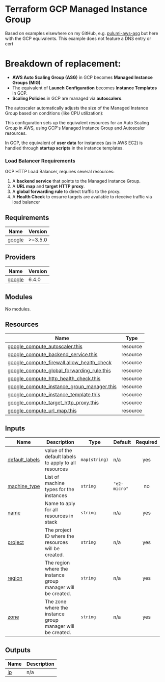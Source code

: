 # Terraform GCP Managed Instance Group

Based on examples elsewhere on my GitHub, e.g. [pulumi-aws-asg](https://github.com/joshuamkite/pulumi-aws-asg) but here with the GCP equivalents. This example does not feature a DNS entry or cert

# Breakdown of replacement:

- **AWS Auto Scaling Group (ASG)** in GCP becomes **Managed Instance Groups (MIG)**.
- The equivalent of **Launch Configuration** becomes **Instance Templates** in GCP.
- **Scaling Policies** in GCP are managed via **autoscalers**.

The autoscaler automatically adjusts the size of the Managed Instance Group based on conditions (like CPU utilization):

This configuration sets up the equivalent resources for an Auto Scaling Group in AWS, using GCP's Managed Instance Group and Autoscaler resources.

In GCP, the equivalent of **user data** for instances (as in AWS EC2) is handled through **startup scripts** in the instance templates. 

### Load Balancer Requirements
GCP HTTP Load Balancer, requires several resources:

1. A **backend service** that points to the Managed Instance Group.
2. A **URL map** and **target HTTP proxy**.
3. A **global forwarding rule** to direct traffic to the proxy.
4. A **Health Check** to ensurre targets are available to rteceive traffic via load balancer
   
## Requirements

| Name | Version |
|------|---------|
| <a name="requirement_google"></a> [google](#requirement\_google) | >=3.5.0 |

## Providers

| Name | Version |
|------|---------|
| <a name="provider_google"></a> [google](#provider\_google) | 6.4.0 |

## Modules

No modules.

## Resources

| Name | Type |
|------|------|
| [google_compute_autoscaler.this](https://registry.terraform.io/providers/hashicorp/google/latest/docs/resources/compute_autoscaler) | resource |
| [google_compute_backend_service.this](https://registry.terraform.io/providers/hashicorp/google/latest/docs/resources/compute_backend_service) | resource |
| [google_compute_firewall.allow_health_check](https://registry.terraform.io/providers/hashicorp/google/latest/docs/resources/compute_firewall) | resource |
| [google_compute_global_forwarding_rule.this](https://registry.terraform.io/providers/hashicorp/google/latest/docs/resources/compute_global_forwarding_rule) | resource |
| [google_compute_http_health_check.this](https://registry.terraform.io/providers/hashicorp/google/latest/docs/resources/compute_http_health_check) | resource |
| [google_compute_instance_group_manager.this](https://registry.terraform.io/providers/hashicorp/google/latest/docs/resources/compute_instance_group_manager) | resource |
| [google_compute_instance_template.this](https://registry.terraform.io/providers/hashicorp/google/latest/docs/resources/compute_instance_template) | resource |
| [google_compute_target_http_proxy.this](https://registry.terraform.io/providers/hashicorp/google/latest/docs/resources/compute_target_http_proxy) | resource |
| [google_compute_url_map.this](https://registry.terraform.io/providers/hashicorp/google/latest/docs/resources/compute_url_map) | resource |

## Inputs

| Name | Description | Type | Default | Required |
|------|-------------|------|---------|:--------:|
| <a name="input_default_labels"></a> [default\_labels](#input\_default\_labels) | value of the default labels to apply to all resources | `map(string)` | n/a | yes |
| <a name="input_machine_type"></a> [machine\_type](#input\_machine\_type) | List of machine types for the instances | `string` | `"e2-micro"` | no |
| <a name="input_name"></a> [name](#input\_name) | Name to aply for all resources in stack | `string` | n/a | yes |
| <a name="input_project"></a> [project](#input\_project) | The project ID where the resources will be created. | `string` | n/a | yes |
| <a name="input_region"></a> [region](#input\_region) | The region where the instance group manager will be created. | `string` | n/a | yes |
| <a name="input_zone"></a> [zone](#input\_zone) | The zone where the instance group manager will be created. | `string` | n/a | yes |

## Outputs

| Name | Description |
|------|-------------|
| <a name="output_ip"></a> [ip](#output\_ip) | n/a |
